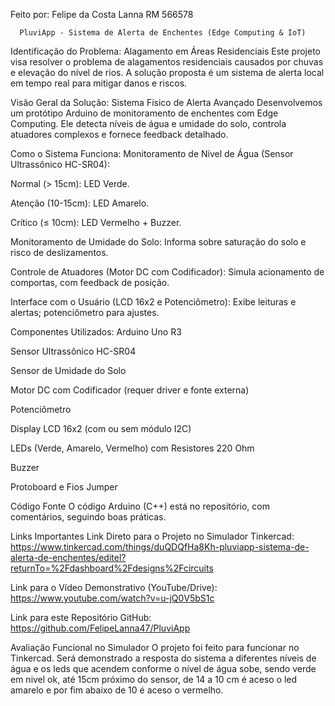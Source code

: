 Feito por: Felipe da Costa Lanna    RM 566578
      
      
      PluviApp - Sistema de Alerta de Enchentes (Edge Computing & IoT)

  Identificação do Problema: Alagamento em Áreas Residenciais
  Este projeto visa resolver o problema de alagamentos residenciais causados por chuvas e elevação do nível de rios. A solução proposta é um sistema de alerta local em tempo real para mitigar danos e riscos.

 
  Visão Geral da Solução: Sistema Físico de Alerta Avançado
Desenvolvemos um protótipo Arduino de monitoramento de enchentes com Edge Computing. Ele detecta níveis de água e umidade do solo, controla atuadores complexos e fornece feedback detalhado.


Como o Sistema Funciona:
Monitoramento de Nível de Água (Sensor Ultrassônico HC-SR04):

Normal (> 15cm): LED Verde.

Atenção (10-15cm): LED Amarelo.

Crítico (≤ 10cm): LED Vermelho + Buzzer.

Monitoramento de Umidade do Solo: Informa sobre saturação do solo e risco de deslizamentos.

Controle de Atuadores (Motor DC com Codificador): Simula acionamento de comportas, com feedback de posição.

Interface com o Usuário (LCD 16x2 e Potenciômetro): Exibe leituras e alertas; potenciômetro para ajustes.

Componentes Utilizados:
Arduino Uno R3

Sensor Ultrassônico HC-SR04

Sensor de Umidade do Solo

Motor DC com Codificador (requer driver e fonte externa)

Potenciômetro

Display LCD 16x2 (com ou sem módulo I2C)

LEDs (Verde, Amarelo, Vermelho) com Resistores 220 Ohm

Buzzer

Protoboard e Fios Jumper


 Código Fonte
O código Arduino (C++) está no repositório, com comentários, seguindo boas práticas.


   Links Importantes
Link Direto para o Projeto no Simulador Tinkercad: https://www.tinkercad.com/things/duQDQfHa8Kh-pluviapp-sistema-de-alerta-de-enchentes/editel?returnTo=%2Fdashboard%2Fdesigns%2Fcircuits

Link para o Vídeo Demonstrativo (YouTube/Drive): https://www.youtube.com/watch?v=u-jQ0V5bS1c

Link para este Repositório GitHub: https://github.com/FelipeLanna47/PluviApp


   Avaliação Funcional no Simulador
O projeto foi feito para funcionar no Tinkercad. Será demonstrado a resposta do sistema a diferentes níveis de água e os leds que acendem conforme o nível de água sobe, sendo verde em nivel ok, até 15cm próximo do sensor, de 14 a 10 cm é aceso o led amarelo e por fim abaixo de 10 é aceso o vermelho.
